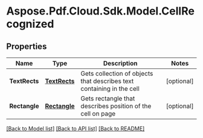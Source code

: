 ﻿# Aspose.Pdf.Cloud.Sdk.Model.CellRecognized


## Properties

Name | Type | Description | Notes
------------ | ------------- | ------------- | -------------
**TextRects** | [**TextRects**](TextRects.md) | Gets collection of  objects that describes text containing in the cell | [optional] 
**Rectangle** | [**Rectangle**](Rectangle.md) | Gets rectangle that describes position of the cell on page | [optional] 

[[Back to Model list]](../README.md#documentation-for-models) [[Back to API list]](../README.md#documentation-for-api-endpoints) [[Back to README]](../README.md)

